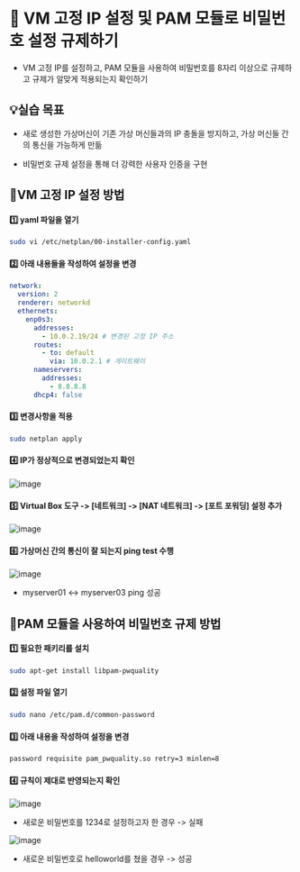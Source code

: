 # 🔮 VM 고정 IP 설정 및 PAM 모듈로 비밀번호 설정 규제하기

- VM 고정 IP를 설정하고, PAM 모듈을 사용하여 비밀번호를 8자리 이상으로 규제하고 규제가 알맞게 적용되는지 확인하기
  
## 💡실습 목표

- 새로 생성한 가상머신이 기존 가상 머신들과의 IP 충돌을 방지하고, 가상 머신들 간의 통신을 가능하게 만듦
  
- 비밀번호 규제 설정을 통해 더 강력한 사용자 인증을 구현

## 🧾VM 고정 IP 설정 방법

#### 1️⃣ yaml 파일을 열기

```bash
sudo vi /etc/netplan/00-installer-config.yaml
```

#### 2️⃣ 아래 내용들을 작성하여 설정을 변경

```yaml
network:
  version: 2
  renderer: networkd
  ethernets:
    enp0s3:
      addresses:
        - 10.0.2.19/24 # 변경된 고정 IP 주소
      routes:
        - to: default
          via: 10.0.2.1 # 게이트웨이
      nameservers:
        addresses:
          - 8.8.8.8
      dhcp4: false
```

#### 3️⃣ 변경사항을 적용

```bash
sudo netplan apply
```

#### 4️⃣ IP가 정상적으로 변경되었는지 확인

![image](https://github.com/user-attachments/assets/4cac284d-7636-4aa9-b767-e83f7e5128cc)

#### 5️⃣ Virtual Box 도구 -> [네트워크] -> [NAT 네트워크] -> [포트 포워딩] 설정 추가

![image](https://github.com/user-attachments/assets/ec42d64a-baef-4106-897a-254ef0d11f9a)

#### 6️⃣ 가상머신 간의 통신이 잘 되는지 ping test 수행

![image](https://github.com/user-attachments/assets/bba57995-5f06-4698-a6db-48973c385988)

- myserver01 ↔ myserver03 ping 성공

## 🧾PAM 모듈을 사용하여 비밀번호 규제 방법

#### 1️⃣ 필요한 패키리를 설치

```bash
sudo apt-get install libpam-pwquality
```

#### 2️⃣ 설정 파일 열기

```bash
sudo nano /etc/pam.d/common-password
```

#### 3️⃣ 아래 내용을 작성하여 설정을 변경

```bash
password requisite pam_pwquality.so retry=3 minlen=8
```

#### 4️⃣ 규칙이 제대로 반영되는지 확인

![image](https://github.com/user-attachments/assets/7fda81a5-fe44-49d2-8eb2-c8149643b8ad)

- 새로운 비밀번호를 1234로 설정하고자 한 경우 -> 실패

![image](https://github.com/user-attachments/assets/05afc24e-0820-4473-a2aa-04d246549be6)

- 새로운 비밀번호로 helloworld를 쳤을 경우 -> 성공
